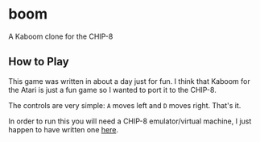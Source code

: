 # boom

A Kaboom clone for the CHIP-8

## How to Play

This game was written in about a day just for fun. I think that Kaboom for the
Atari is just a fun game so I wanted to port it to the CHIP-8.

The controls are very simple: `A` moves left and `D` moves right. That's it.

In order to run this you will need a CHIP-8 emulator/virtual machine, I just
happen to have written one [here](https://git.sr.ht/~bpv/c8).
